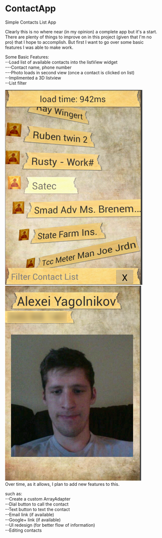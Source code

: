 ContactApp
==========

Simple Contacts List App

Clearly this is no where near (in my opinion) a complete app but it's a start. There are plenty of things 
to improve on in this project (given that I'm no pro) that I hope to accomplish. But first I want to go over
some basic features I was able to make work.

Some Basic Features:<br />
--Load list of available contacts into the listView widget<br />
---Contact name, phone number<br />
---Photo loads in second view (once a contact is clicked on list)<br />
--Implimented a 3D listview<br />
--List filter

<img src="/view2.png" />
<img src="/view1.png" /><br />
Over time, as it allows, I plan to add new features to this.

such as:<br />
--Create a custom ArrayAdapter<br />
--Dial button to call the contact<br />
--Text button to text the contact<br />
--Email link (if available)<br />
--Google+ link (if available)<br />
--UI redesign (for better flow of information)<br />
--Editing contacts
